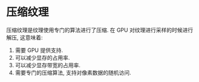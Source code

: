 # 压缩纹理

压缩纹理是纹理使用专门的算法进行了压缩. 在 GPU 对纹理进行采样的时候进行解压, 这意味着:

1. 需要 GPU 提供支持.
2. 可以减少显存的占用率.
3. 可以减少显存带宽的占用率.
4. 需要专门的压缩算法, 支持对像素数据的随机访问.
